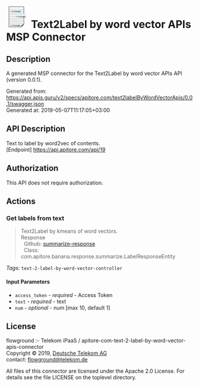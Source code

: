 # ![LOGO](logo.png) Text2Label by word vector APIs MSP Connector

## Description

A generated MSP connector for the Text2Label by word vector APIs API (version 0.0.1).

Generated from: https://api.apis.guru/v2/specs/apitore.com/text2labelByWordVectorApis/0.0.1/swagger.json<br/>
Generated at: 2019-05-07T11:17:05+03:00

## API Description

Text to label by word2vec of contents.<BR />[Endpoint] https://api.apitore.com/api/19

## Authorization

This API does not require authorization.

## Actions

### Get labels from text

> Text2Label by kmeans of word vectors.<BR />Response<BR />&nbsp; Github: <a href="https://github.com/keigohtr/apitore-response-parent/tree/master/summarize-response">summarize-response</a><BR />&nbsp; Class: com.apitore.banana.response.summarize.LabelResponseEntity<BR />

*Tags:* `text-2-label-by-word-vector-controller`

#### Input Parameters
* `access_token` - _required_ - Access Token
* `text` - _required_ - text
* `num` - _optional_ - num [max 10, default 1]

## License

flowground :- Telekom iPaaS / apitore-com-text-2-label-by-word-vector-apis-connector<br/>
Copyright © 2019, [Deutsche Telekom AG](https://www.telekom.de)<br/>
contact: flowground@telekom.de

All files of this connector are licensed under the Apache 2.0 License. For details
see the file LICENSE on the toplevel directory.
